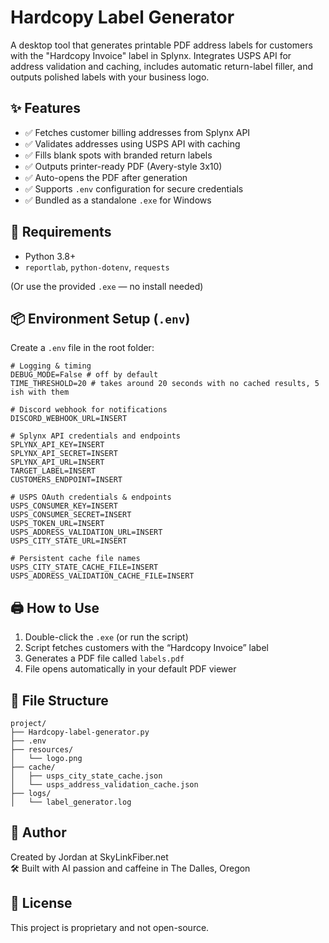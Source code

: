 # Hardcopy Label Generator

A desktop tool that generates printable PDF address labels for customers with the "Hardcopy Invoice" label in Splynx.
Integrates USPS API for address validation and caching, includes automatic return-label filler, and outputs polished labels with your business logo.

## ✨ Features

- ✅ Fetches customer billing addresses from Splynx API
- ✅ Validates addresses using USPS API with caching
- ✅ Fills blank spots with branded return labels
- ✅ Outputs printer-ready PDF (Avery-style 3x10)
- ✅ Auto-opens the PDF after generation
- ✅ Supports `.env` configuration for secure credentials
- ✅ Bundled as a standalone `.exe` for Windows

## 🔧 Requirements

- Python 3.8+
- `reportlab`, `python-dotenv`, `requests`

(Or use the provided `.exe` — no install needed)

## 📦 Environment Setup (`.env`)

Create a `.env` file in the root folder:

```
# Logging & timing
DEBUG_MODE=False # off by default
TIME_THRESHOLD=20 # takes around 20 seconds with no cached results, 5 ish with them

# Discord webhook for notifications
DISCORD_WEBHOOK_URL=INSERT

# Splynx API credentials and endpoints
SPLYNX_API_KEY=INSERT
SPLYNX_API_SECRET=INSERT
SPLYNX_API_URL=INSERT
TARGET_LABEL=INSERT
CUSTOMERS_ENDPOINT=INSERT

# USPS OAuth credentials & endpoints
USPS_CONSUMER_KEY=INSERT
USPS_CONSUMER_SECRET=INSERT
USPS_TOKEN_URL=INSERT
USPS_ADDRESS_VALIDATION_URL=INSERT
USPS_CITY_STATE_URL=INSERT

# Persistent cache file names
USPS_CITY_STATE_CACHE_FILE=INSERT
USPS_ADDRESS_VALIDATION_CACHE_FILE=INSERT

```


## 🖨️ How to Use

1. Double-click the `.exe` (or run the script)
2. Script fetches customers with the “Hardcopy Invoice” label
3. Generates a PDF file called `labels.pdf`
4. File opens automatically in your default PDF viewer

## 📁 File Structure

```
project/
├── Hardcopy-label-generator.py
├── .env
├── resources/
│   └── logo.png
├── cache/
│   ├── usps_city_state_cache.json
│   └── usps_address_validation_cache.json
├── logs/
│   └── label_generator.log
```

## 👤 Author

Created by Jordan at SkyLinkFiber.net  
🛠 Built with AI passion and caffeine in The Dalles, Oregon

## 📃 License

This project is proprietary and not open-source.
